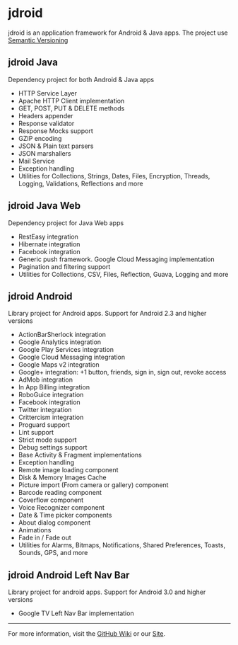 jdroid
======

jdroid is an application framework for Android & Java apps. The project use [Semantic Versioning][3]

jdroid Java
-----------
Dependency project for both Android & Java apps
* HTTP Service Layer
 * Apache HTTP Client implementation
 * GET, POST, PUT & DELETE methods
 * Headers appender
 * Response validator
 * Response Mocks support
 * GZIP encoding
* JSON & Plain text parsers
* JSON marshallers
* Mail Service
* Exception handling
* Utilities for Collections, Strings, Dates, Files, Encryption, Threads, Logging, Validations, Reflections and more

jdroid Java Web
---------------
Dependency project for Java Web apps 
* RestEasy integration
* Hibernate integration
* Facebook integration
* Generic push framework. Google Cloud Messaging implementation
* Pagination and filtering support
* Utilities for Collections, CSV, Files, Reflection, Guava, Logging and more

jdroid Android
--------------
Library project for Android apps. Support for Android 2.3 and higher versions
* ActionBarSherlock integration
* Google Analytics integration
* Google Play Services integration
 * Google Cloud Messaging integration
 * Google Maps v2 integration
 * Google+ integration: +1 button, friends, sign in, sign out, revoke access
* AdMob integration
* In App Billing integration
* RoboGuice integration
* Facebook integration
* Twitter integration
* Crittercism integration
* Proguard support
* Lint support
* Strict mode support
* Debug settings support
* Base Activity & Fragment implementations
* Exception handling
* Remote image loading component
* Disk & Memory Images Cache
* Picture import (From camera or gallery) component
* Barcode reading component
* Coverflow component
* Voice Recognizer component
* Date & Time picker components
* About dialog component
* Animations
 * Fade in / Fade out
* Utilities for Alarms, Bitmaps, Notifications, Shared Preferences, Toasts, Sounds, GPS, and more

jdroid Android Left Nav Bar
--------------
Library project for android apps. Support for Android 3.0 and higher versions
* Google TV Left Nav Bar implementation

--------------
For more information, visit the [GitHub Wiki][1] or our [Site][2].

[1]: https://github.com/maxirosson/jdroid/wiki
[2]: http://maxirosson.github.com/jdroid/
[3]: http://semver.org/
